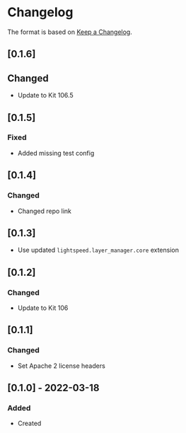 # Changelog
The format is based on [Keep a Changelog](https://keepachangelog.com/en/1.0.0/).

## [0.1.6]
## Changed
- Update to Kit 106.5

## [0.1.5]
### Fixed
- Added missing test config

## [0.1.4]
### Changed
- Changed repo link

## [0.1.3]
- Use updated `lightspeed.layer_manager.core` extension

## [0.1.2]
### Changed
- Update to Kit 106

## [0.1.1]
### Changed
- Set Apache 2 license headers

## [0.1.0] - 2022-03-18
### Added
- Created
